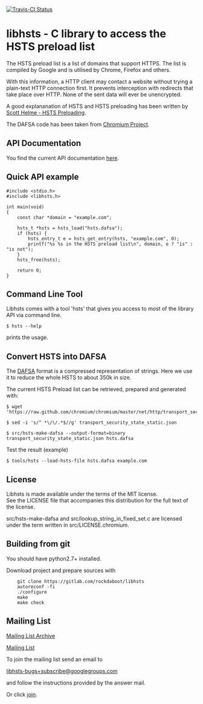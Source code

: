 [![Travis-CI Status](https://travis-ci.org/rockdaboot/libhsts.png?branch=master)](https://travis-ci.org/rockdaboot/libhsts)

libhsts - C library to access the HSTS preload list
===================================================

The HSTS preload list is a list of domains that support HTTPS.
The list is compiled by Google and is utilised by Chrome, Firefox and others.

With this information, a HTTP client may contact a website without trying
a plain-text HTTP connection first. It prevents interception with redirects
that take place over HTTP. None of the sent data will ever be unencrypted.

A good explananation of HSTS and HSTS preloading has been written by
[Scott Helme - HSTS Preloading](https://scotthelme.co.uk/hsts-preloading/).

The DAFSA code has been taken from [Chromium Project](https://code.google.com/p/chromium/).


API Documentation
-----------------

You find the current API documentation [here](https://rockdaboot.gitlab.io/libhsts/reference/).


Quick API example
-----------------

	#include <stdio.h>
	#include <libhsts.h>

	int main(void)
	{
		const char *domain = "example.com";

		hsts_t *hsts = hsts_load("hsts.dafsa");
		if (hsts) {
			hsts_entry_t e = hsts_get_entry(hsts, "example.com", 0);
			printf("%s %s in the HSTS preload list\n", domain, e ? "is" : "is not");
		}
		hsts_free(hsts);

		return 0;
	}

Command Line Tool
-----------------

Libhsts comes with a tool 'hsts' that gives you access to most of the
library API via command line.

	$ hsts --help

prints the usage.

Convert HSTS into DAFSA
-----------------------

The [DAFSA](https://en.wikipedia.org/wiki/Deterministic_acyclic_finite_state_automaton) format is a compressed
representation of strings. Here we use it to reduce the whole HSTS to about 350k in size.

The current HSTS Preload list can be retrieved, prepared and generated with:

	$ wget 'https://raw.github.com/chromium/chromium/master/net/http/transport_security_state_static.json'

	$ sed -i 's/^ *\/\/.*$//g' transport_security_state_static.json

	$ src/hsts-make-dafsa --output-format=binary transport_security_state_static.json hsts.dafsa

Test the result (example)

	$ tools/hsts --load-hsts-file hsts.dafsa example.com

License
-------

Libhsts is made available under the terms of the MIT license.<br>
See the LICENSE file that accompanies this distribution for the full text of the license.

src/hsts-make-dafsa and src/lookup_string_in_fixed_set.c are licensed under the term written in
src/LICENSE.chromium.

Building from git
-----------------

You should have python2.7+ installed.

Download project and prepare sources with

		git clone https://gitlab.com/rockdaboot/libhsts
		autoreconf -fi
		./configure
		make
		make check


Mailing List
------------

[Mailing List Archive](http://news.gmane.org/gmane.network.dns.libhsts.bugs)

[Mailing List](https://groups.google.com/forum/#!forum/libhsts-bugs)

To join the mailing list send an email to

libhsts-bugs+subscribe@googlegroups.com

and follow the instructions provided by the answer mail.

Or click [join](https://groups.google.com/forum/#!forum/libhsts-bugs/join).
